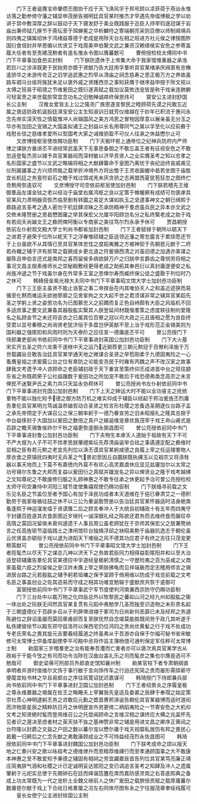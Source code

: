 <!-- { "loadSidebar": true } -->
　　门下王者诞膺宝命肇缵丕图协干应于天飞涣风孚于邦号顾以凉菲荷于燕诒永惟访落之勤参倚守藩之辅显申茂册告锡明廷具官某时推杰才早遇先帝缊博极之学以劝讲于禁中敷深厚之辞以鼓动于天下寝发舒于美业既践服于迩臣入持宰钧遂冠谋于岩庙出秉师钺几换节于斋坛至于珥蝉冕之华析麟符之寄端朝亮采则百僚以师制阃靖兵则四夷之镇属绍休于鸿绪益尊德于老成是用陟天台左相之班进方社元侯之律按图胙国衍食倍封并举恩徽以优贤艾于戏周美申伯繄文武之兼资汉赖绛侯实安危之参寄盖履大任者有至责建茂勲者有逺名惟永令图以膺蕃数可
　　曹佾授检校太傅同中书门下平章事加食邑实封制
　　门下朕防遗休于上帝集大命于我家惕惟重器之承浩若巨川之涉泽既更于民始劳亦奬于贤猷乃告大廷用孚羣听具官某绪承庆阀禀有忠橅逺骄华之末游传竒正之旧学追武惠之烈早从清庙之祠念慈寿之恩正极万方之养故虽路车驷马台绂将旄犹未足以褒外戚之贤踵西京之事矧获膺于继序益申按于陟文视以太傅之班易于昭德之节维爰田之既衍遂真赋之载加议莫攸违宠皆是称于戏亲连肺腑可轻富贵之来世载旂常宜念功名之旧勉殚诚瘁终保恩炜可
　　寳安公主进封舒国长公主制
　　汉推女爱皆主上公之隆尧广族恩遂变黎民之睦顾荷先谟之托敢忘近属之褒适防政机诞朌廷涣宝安公主生知淑训日就芳仪维越在于妙年已积流于惠问永念先帝实深天性之情载惟冲人尚辑国风之美方鸿恩之冒物因厚意以展亲虽无分玉之华亦有加田之宠锡之大国盖拟诸王之封益以长名用尊同气之属以孚至化以应前彜于戏慰长信之慈维孝爱所以型国考大家之诫维骄盈不可仪人往承之休益懋尔止可
　　文彦博授枢宻使改赐功臣制
　　门下天极环枢上通帝位之纪神兵防府内严师律之谋朕方垂讲丕平进经常武虽天下无事思备御之不敢忘盖王者有征视安危之不敢忽适登髦杰资以辅予具官某器闳而深材敏以济早贲贤人之业实膺圣考之知以忠孝之名形国家之盛节以文武之略辑将相之大猷肆纂命于皇图乃离忧于丧纪迨终哀戚甫见仪刑属疆事之方兴烦师旄之载举折冲境外方将出憺于王灵收画幄中曷若坐图于庙胜宜长机廷之务亶符岩石之瞻于戏过饵戎羌未厌贪骄之志再盟西夏犹苞狂忽之图终伫竒勲用恢逺驭可
　　文彦博授守司空依前枢宻使加封邑制
　　门下朕若稽先王维御羣品左谋金铉之老以经治于庙堂右属鸿枢之良以定策于帷幄厥有成绩可勿褒虖具官某风力肃明器资恢杰临至剧有转圜之易定大谋如执玉之坚逮事神文之朝已缉熙于鼎路追言圣考之遇人密勿于机廷肆凉昧之丕承防精神于羣虑虽兵民之异本亦文武之交修未隆赞册之恩曷懋图庸之举其保宏父允厘华阳顾岂名分之私终繄老成之助于戏有若闳夭尚廸文王之彜罔俾阿衡以专商家之美往笃尔烈永承予休可
　　贾昌朝授依前左仆射观文殿大学士判尚书都省加封邑制
　　门下王者赋禄于朝所以砺天下之进君子避荣于位所以柅天下之浮眷惟硕辅之臣适领近藩之寄忽露言于累牍愿还节于上台虽欲不从其情已至具官某体忠忱之度蹈夷雅之方被神契于先朝鬯元猷于二府若舟檝之辅于济有旂常之载厥成乡更北道之符爰锡西清之对虽旧德之加遇亦美谋之屡陈且申伯言还式是南邦之喜而留侯多病欲辞万户之归朕申言爵齿之尊悯劳将相之事况文昌主揆素维师长之崇秘殿敷经更得老成之助拓其奉邑衍以真封庸遂便安之私尚旌冲退之节于戏虽尔身在外常多王室之思俾尔寿而臧终保公徒之盛敭于列位时乃之休可
　　韩綘授金紫光禄大夫同中书门下平章事昭文馆大学士加封邑功臣制
　　门下三王臣主虽贤不能止诰誓之事二帝揆岳在内其唯协天人之和盖近迹狭而易循至化黙而难运夫欲驰寥廓之见舍挛拘之文大起不世之君须谋非常之辅具官某蹈先圣之学躬上贤之姿思功名为已图慕忠义之前躅而复正色自峙颇有大臣之风临机不回多适庶事之要文武兼备其器股肱实繄其人朕登延间材既偕羣策之虑度轶往制何爱隆名之私顾金节之未还将衮衣之已属其位百寮之冠以司大政之元且唐相之愿为良臣终受君以显号秦穆之尚询贤老犹济俗于多盘岂伊英猷不至上治于戏形范正金锡美则为国利器之强隂阳和风雨时则为天泰阶之应往宣一德庸底丕平可
　　曽公亮授门下侍郎兼吏部尚书依前同中书门下平章事进封英国公加封邑功臣制
　　门下大火基宋实开五圣之符六龙乘干遂继中天之运乃近弼荐更三朝元勲冠于百僚利泽施于万世载蠲谷旦敢告治廷具官某学通天地之微谋合圣贤之举苞刚柔于九德固夷险之一心蚤膺皇祖之求爰履公台之位有臯防之论能变尧民于时雍有丙魏之声不改汉家之故事肆我文考遗予冲人咨顾命之老臣辅初政于天下重宣至策终仰丕成进首中台之班往颛东省之务既疏荣于公社益躐数于爰田功之所加宠不敢后于戏恐德弗类念高宗之未言俾民不迷繄尹氏之素力共只天监永协邦休可
　　曽公亮授尚书左仆射依前同中书门下平章事进封兖国公加封邑制
　　门下上天之縡运大时不能以全功睿主之抚统羣物不能以独化矧予德之御方防万机之难实仰成于辅臣以经起于邦治爰旌丕烈庸告羣伦具官某明允笃诚温恭廸哲动合圣贤之检言形社稷之忠蚤选圣期遂仪台路子孟之承先帝预定于大谋召公之保三朝率躬于一德乃眷宣劳之旧未昭报礼之隆其总揆于中台益侈封于大国加以爰田之数倍之真户之输诞维宠章优我茂宰于戏王命山甫式是百辟之瞻天锡鲁侯祚尔千秋之福更恢逺御永弼昌图可
　　曽公亮授依前同中书门下平章事进封鲁公加封邑功臣制
　　门下夫物生本虖天人道始于祖故有天下不可不严大报为人子不可不怵孝思朕肇禋紫坛先荐清庙诞举合祛之事遹遵定配之彜维时显相之臣有若元勲之老宜先列位以涣丕谟具官某躬咸德之良履上宰之任运理羣物人厚衣食之原镇抚四夷时无兵革之气景初至因丘自圜朕既执祼玉以见祖宗又将涤牲器以事天地而上下莫不有嘉徳内外莫不有欢心高灵嘉虞休应显见兹庸加尔以太常之功号锡尔东鲁之大邦而复益以爰田衍之真赋并躐宠名之异以俾贤业之隆于戏考越绋之文知尊祀之不敢废修归脤之礼顾神惠之不敢专往承之休更起予治可曽公亮授检校太师守司空兼侍中河阳三城节度使集禧观使仍赐功臣制
　　门下朕缅寻前载之文乐见名臣之节盖位至者予国心有加于泽民功成者本天道维在于挹已眷肃艾之一德积勤劳于我家毎循往喆之休不以三公为重诞敭赞册以告治廷具官某怀器适时洁身絶类蚤逢熙于神运寖发缊于贤谟膺二后之顾言奉冲人于大统自初辅政十有五年而四夷守于封疆百姓遂其衣食匪图近岁继托一诚深据礼经之陈欲还君务而去维终食而屡叹卒高情之莫回况留侯未衰何遽遗于人事且周公虽老顾犹在于京师其保宏父之居兼筦纳言之任高旌钜节遥临践土之津闲馆珍台独揖浮邱之袂昭美勲于庙器抗逸志于朝伦虽云优贤盖亦砺俗于戏以退为进蹈天下难俪之风不德其功应君子有终之吉往只茂宠更穆英猷可
　　曽公亮授依前同中书门下平章事昭文馆大学士加封邑制
　　门下王者揽髦杰以尽天下之谋总几神以济天下之务故君臣同力相得益彰隂阳并和以至大治适登硕辅庸告羣伦具官某德应中孚道经皇极躬清慎之一守歴险夷之百为巫咸之乂商家虽载六臣之烈留侯之安汉祚未膺上宰之荣朕拂龟而见祥端扆而定志稽用师言之锡进居台路之元若股肱之辅予躬若垣墉之保予室顾于倚用维以防成于戏览前载之文考名臣之事盖创业之佐其迹易而守成之相其功难宜勉辑于盛猷庶共恢于逺御可
　　富弼授依前同中书门下平章事武宁军节度使判河南兼西京防守仍赐功臣制
　　门下三台处中以裁万物之化四岳总外以牧黎民之蕃如山河之经九州如股肱之衞一体出处之际朕无间然具官某复贯有元蹈中弗勉学几圣而独至识造物之未形贵名起于三朝盛德仪于百辟乡召从于列屏俾进翊于冢司为日尚新何恙靡已未及经邦之务遽陈避位之辞诏虽屡而莫回章甫郤而复至朕怃然自念嗟莫能胜既闵劳于政几其听遂于私佚建彼徐节以殿东郊守兹洛符以保西宅仍位鸿钧之贵尚优黄髪之行于戏不处成功专老氏荣名之畏其旋元吉要羲经履道之终虽弗从于吾游亦自保于尔福可秘书省宋敏修可太常博士供备库副使李平可殿中丞将作监主簿杨慥可通判保定军任粹可太常博士制
　　勑国家三岁稽羣吏之治有能奉吾灋而亡害者亦可以褒次焉具官某学古从政裕于干能今攷之有司而功令当陟在汉曲台盖礼乐之司而髦彦之集也尔膺是选可不勉哉可
　　御史梁蒨可刑部员外郎直史馆知襄州制
　　勑某官柱下者专肃朝纲直承明者并游时俊维尔文饰于事行敏于言向饰传车之行迨还宪简之责而屡形需牍蕲守便麾宜帖书林之华且易郎台之序往班寛诏犹迟嘉谋可
　　韩琦授门下侍郎兼兵部尚书依前同中书门下平章事进封卫国公加封邑制
　　门下王者绍景炎之序履皇极之尊永维置器之艰属在佐王之略睠夫上宰翼我先皇适及委裘之辰肆于奉瑁之始定策宗社贯心神明逮躬丕务之咨敢后元勳之奬首旉邦涣诞告朝伦具官某器博而适时道闳而济物禀星辰之精粹防日月之休明歴宣外劳更倚二柄蹈夷险之一节寄安危之大机仰文考之知贤絶时髦而登用维召公之托尝闻顾命之言维汉相之谋终应大横之兆盖怀先见者识之邃决至虑者材之英天扶不抜之基神赞非常之辅是用进文昌之卿序正黄闼之台符隆以封爵之文益之户田之数以蕃尔宠以懋尔庸于戏天视靡私居饬有邦之畏民心曷戴一归厥后之仁念先猷之弗敢康顾成业之不可恃益经茂烈永佐昌图可
　　韩琦授依前同中书门下平章事进封魏国公加封邑功臣制
　　门下朕考成命之颂以报天地之仁奏兴安之歌以咏祖考之德维燎升而至精荐维祼行而至孝通顾国事之大不敢康本神惠之至不敢爱矧予秉德之辅固有相祠之劳宜蠲嘉辰首告列位具官某笃亮廉正靖庄简夷辞气涵和社稷之计已定诚明妥达隂阳之变已调追言圣考之知肆及冲人之遗属肇躬于元祀实总使于先期钟石在廷而绎谐笾簠在席而嘉防感灵观之右荅底熙典之备成上功太常既为一代之宠析土全魏又继前人之休广爰田之载腴倍贡赋之载厚庸蕃尔数庸鬯尔猷于戏上下合祛日格羣厘之况左右同体尽图有永之宁往服茂章聿绥纯履可
　　皇长女徳宁公主进封徐国公主制

